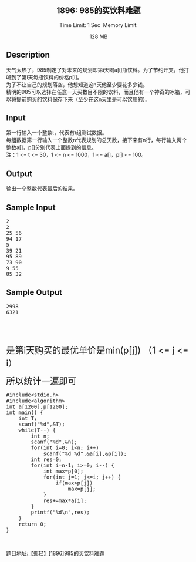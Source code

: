 
<p></p>
<center>
<h2>1896: 985的买饮料难题</h2>
<span class="green">Time Limit: </span>1 Sec&nbsp;&nbsp;<span class="green">Memory Limit: </span>
128 MB<br>
</center>
<h2>Description</h2>
<div class="content">
<div>天气太热了，985制定了对未来的规划即第i天喝a[i]瓶饮料。为了节约开支，他打听到了第i天每瓶饮料的价&#26684;p[i]。</div>
<div>为了不让自己的规划落空，他想知道这n天他至少要花多少钱。</div>
<div>精明的985可以选择在任意一天买数目不限的饮料，而且他有一个神奇的冰箱，可以将提前购买的饮料保存下来（至少在这n天里是可以饮用的）。</div>
</div>
<h2>Input</h2>
<div class="content">
<div>第一行输入一个整数t，代表有t组测试数据。</div>
<div>每组数据第一行输入一个整数n代表规划的总天数，接下来有n行，每行输入两个整数a[]，p[]分别代表上面提到的信息。</div>
<div>注：1 &lt;= t &lt;= 30，1 &lt;= n &lt;= 1000，1 &lt;= a[]，p[] &lt;= 100。</div>
</div>
<h2>Output</h2>
<div class="content">
<p>输出一个整数代表最后的结果。</p>
</div>
<h2>Sample Input</h2>
<div class="content pre"><span class="sampledata"></span>
<pre>2
2
25 56
94 17
5
39 21
95 89
73 90
9 55
85 32</pre>
</div>
<h2>Sample Output</h2>
<div class="content pre"><span class="sampledata"></span>
<pre>2998
6321</pre>
</div>
<br>
<p></p>
<p><br>
</p>
<p><span style="font-size:24px">是第i天购买的最优单价是min(p[j]) （1 &lt;= j &lt;= i）</span></p>
<p><span style="font-size:24px">所以统计一遍即可</span></p>
<p><span style="font-size:24px"></span><pre name="code" class="cpp">#include&lt;stdio.h&gt; 
#include&lt;algorithm&gt; 
int a[1200],p[1200]; 
int main() { 
    int T; 
    scanf(&quot;%d&quot;,&amp;T); 
    while(T--) { 
        int n; 
        scanf(&quot;%d&quot;,&amp;n); 
        for(int i=0; i&lt;n; i++) 
            scanf(&quot;%d %d&quot;,&amp;a[i],&amp;p[i]); 
        int res=0; 
        for(int i=n-1; i&gt;=0; i--) { 
            int max=p[0]; 
            for(int j=1; j&lt;=i; j++) { 
                if(max&gt;p[j]) 
                    max=p[j]; 
            } 
            res+=max*a[i]; 
        } 
        printf(&quot;%d\n&quot;,res); 
    } 
    return 0; 
} 
</pre><br>
题目地址:<a target="_blank" href="http://acm.zzuli.edu.cn/zzuliacm/problem.php?id=1896">【郑轻】[1896]985的买饮料难题</a></p>
